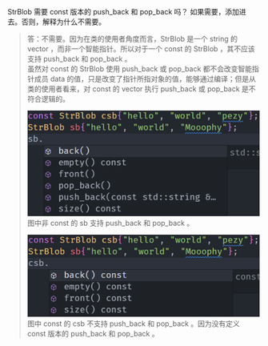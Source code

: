 StrBlob 需要 const 版本的 push_back 和 pop_back 吗？
如果需要，添加进去。否则，解释为什么不需要。

> 答：不需要。因为在类的使用者角度而言，StrBlob 是一个 string 的 vector ，而非一个智能指针。所以对于一个 const 的 StrBlob ，其不应该支持 push_back 和 pop_back 。  
> 虽然对 const 的 StrBlob 使用 push_back 或 pop_back 都不会改变智能指针成员 data 的值，只是改变了指针所指对象的值，能够通过编译；但是从类的使用者看来，对 const 的 vector 执行 push_back 或 pop_back 是不符合逻辑的。
>  
> ![quiz_12.3.A.png](./quiz_12.3.A.png)  
> 图中非 const 的 sb 支持 push_back 和 pop_back 。
>
> ![quiz_12.3.B.png](./quiz_12.3.B.png)  
> 图中 const 的 csb 不支持 push_back 和 pop_back 。因为没有定义 const 版本的 push_back 和 pop_back 。
